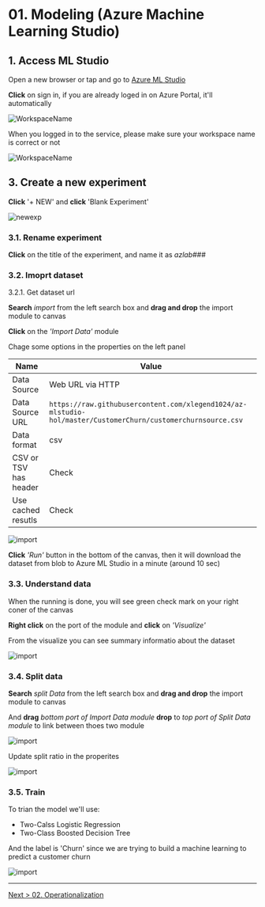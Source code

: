# 01. Modeling (Azure Machine Learning Studio)

## 1. Access ML Studio

Open a new browser or tap and go to [Azure ML Studio](https://studio.azureml.net)

__Click__ on sign in, if you are already loged in on Azure Portal, it'll automatically

![WorkspaceName](../images/03.03.png)

When you logged in to the service, please make sure your workspace name is correct or not

![WorkspaceName](../images/03.03.02.png)

## 3. Create a new experiment

__Click__ '+ NEW' and __click__ 'Blank Experiment'

![newexp](../images/03.04.png)

### 3.1. Rename experiment

__Click__ on the title of the experiment, and name it as _azlab###_

### 3.2. Imoprt dataset

3.2.1. Get dataset url

__Search__ _import_ from the left search box and __drag and drop__ the import module to canvas

__Click__ on the _'Import Data'_ module

Chage some options in the properties on the left panel

|Name|Value|
|---|---|
|Data Source|Web URL via HTTP|
|Data Source URL|```https://raw.githubusercontent.com/xlegend1024/az-mlstudio-hol/master/CustomerChurn/customerchurnsource.csv```|
|Data format|csv|
|CSV or TSV has header|Check|
|Use cached resutls|Check|

![import](../images/03.07.png)

__Click__ _'Run'_ button in the bottom of the canvas, then it will download the dataset from blob to Azure ML Studio in a  minute (around 10 sec)


### 3.3. Understand data

When the running is done, you will see green check mark on your right coner of the canvas

__Right click__ on the port of the module and __click__ on _'Visualize'_

From the visualize you can see summary informatio about the dataset

![import](../images/03.08.png)

### 3.4. Split data

__Search__ _split Data_ from the left search box and __drag and drop__ the import module to canvas

And __drag__ _bottom port of Import Data module_ __drop__ to _top port of Split Data module_ to link between thoes two module

![import](../images/03.09.png)

Update split ratio in the properites

![import](../images/03.10.png)


### 3.5. Train

To trian the model we'll use:
* Two-Calss Logistic Regression
* Two-Class Boosted Decision Tree

And the label is 'Churn' since we are trying to build a machine learning to predict a customer  churn

![import](../images/03.11.png)

---
[Next > 02. Operationalization](https://github.com/xlegend1024/az-mlstudio-hol/blob/master/CustomerChurn/02Operationalization.md)